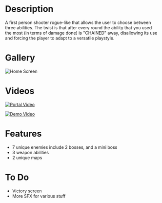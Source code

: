 # Description
A first person shooter rogue-like that allows the user to choose between three abilities. The twist is that after every round the ability that you used the most (in terms of damage done) is "CHAINED" away, disallowing its use and forcing the player to adapt to a versatile playstyle. 


# Gallery
![Home Screen](<Screenshot 2025-07-12 at 11.03.44 AM.png>)


# Videos
[![Portal Video](http://img.youtube.com/vi/R8jm9ugP8xA/0.jpg)](https://www.youtube.com/watch?v=R8jm9ugP8xA&ab_channel=AadiKulsh "Portal Video")

[![Demo Video](http://img.youtube.com/vi/rYs39gbdunk/0.jpg)](https://www.youtube.com/watch?v=rYs39gbdunk&ab_channel=AadiKulsh "Demo Video")


# Features 
- 7 unique enemies include 2 bosses, and a mini boss
- 3 weapon abilities
- 2 unique maps

# To Do
- Victory screen
- More SFX for various stuff
